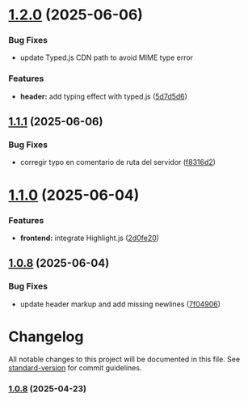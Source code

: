# [1.2.0](https://github.com/felixbarrosdev/felixbarros/compare/v1.1.1...v1.2.0) (2025-06-06)

### Bug Fixes

* update Typed.js CDN path to avoid MIME type error


### Features

* **header:** add typing effect with typed.js ([5d7d5d6](https://github.com/felixbarrosdev/felixbarros/commit/5d7d5d6c3d898c0002b6315ac4a249bc3c29ae71))

## [1.1.1](https://github.com/felixbarrosdev/felixbarros/compare/v1.1.0...v1.1.1) (2025-06-06)


### Bug Fixes

* corregir typo en comentario de ruta del servidor ([f8316d2](https://github.com/felixbarrosdev/felixbarros/commit/f8316d27af6f7e865288542b77ac7b3492229840))

# [1.1.0](https://github.com/felixbarrosdev/felixbarros/compare/v1.0.8...v1.1.0) (2025-06-04)


### Features

* **frontend:** integrate Highlight.js ([2d0fe20](https://github.com/felixbarrosdev/felixbarros/commit/2d0fe205dc67781c4baa7773b15719a07100c7f2))

## [1.0.8](https://github.com/felixbarrosdev/felixbarros/compare/v1.0.7...v1.0.8) (2025-06-04)


### Bug Fixes

* update header markup and add missing newlines ([7f04906](https://github.com/felixbarrosdev/felixbarros/commit/7f04906c564165db135e848ddfa431ad0dc6fc92))

# Changelog

All notable changes to this project will be documented in this file. See [standard-version](https://github.com/conventional-changelog/standard-version) for commit guidelines.

### [1.0.8](https://github.com/felixbarrosdev/felixbarros/compare/v1.0.7...v1.0.8) (2025-04-23)
